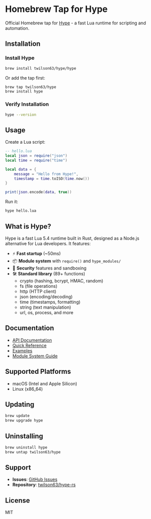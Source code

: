 # Homebrew Tap for Hype

Official Homebrew tap for [Hype](https://github.com/twilson63/hype-rs) - a fast Lua runtime for scripting and automation.

## Installation

### Install Hype

```bash
brew install twilson63/hype/hype
```

Or add the tap first:

```bash
brew tap twilson63/hype
brew install hype
```

### Verify Installation

```bash
hype --version
```

## Usage

Create a Lua script:

```lua
-- hello.lua
local json = require("json")
local time = require("time")

local data = {
    message = "Hello from Hype!",
    timestamp = time.toISO(time.now())
}

print(json.encode(data, true))
```

Run it:

```bash
hype hello.lua
```

## What is Hype?

Hype is a fast Lua 5.4 runtime built in Rust, designed as a Node.js alternative for Lua developers. It features:

- ⚡ **Fast startup** (~50ms)
- 📦 **Module system** with `require()` and `hype_modules/`
- 🔐 **Security** features and sandboxing
- 🛠️ **Standard library** (89+ functions)
  - crypto (hashing, bcrypt, HMAC, random)
  - fs (file operations)
  - http (HTTP client)
  - json (encoding/decoding)
  - time (timestamps, formatting)
  - string (text manipulation)
  - url, os, process, and more

## Documentation

- [API Documentation](https://github.com/twilson63/hype-rs/tree/master/docs/api)
- [Quick Reference](https://github.com/twilson63/hype-rs/blob/master/docs/api/QUICK_REFERENCE.md)
- [Examples](https://github.com/twilson63/hype-rs/tree/master/examples)
- [Module System Guide](https://github.com/twilson63/hype-rs/tree/master/docs/modules)

## Supported Platforms

- macOS (Intel and Apple Silicon)
- Linux (x86_64)

## Updating

```bash
brew update
brew upgrade hype
```

## Uninstalling

```bash
brew uninstall hype
brew untap twilson63/hype
```

## Support

- **Issues**: [GitHub Issues](https://github.com/twilson63/hype-rs/issues)
- **Repository**: [twilson63/hype-rs](https://github.com/twilson63/hype-rs)

## License

MIT

